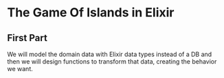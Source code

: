 # The Game Of Islands in Elixir

## First Part
We will model the domain data with Elixir data types instead of a DB and then we will design functions to transform that data, creating the behavior we want.
